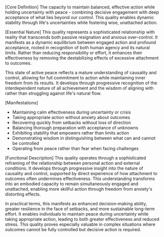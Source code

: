 [Core Definition]
The capacity to maintain balanced, effective action while holding uncertainty with peace - combining decisive engagement with deep acceptance of what lies beyond our control. This quality enables dynamic stability through life's uncertainties while fostering wise, unattached action.

[Essential Nature]
This quality represents a sophisticated relationship with reality that transcends both passive resignation and anxious over-control. It manifests as a dynamic equilibrium between engaged action and profound acceptance, rooted in recognition of both human agency and its natural limits. Rather than reducing responsibility or effort, it enhances their effectiveness by removing the destabilizing effects of excessive attachment to outcomes.

This state of active peace reflects a mature understanding of causality and control, allowing for full commitment to action while maintaining inner freedom from its results. It develops through progressive recognition of the interdependent nature of all achievement and the wisdom of aligning with rather than struggling against life's natural flow.

[Manifestations]
- Maintaining calm effectiveness during uncertainty or crisis
- Taking appropriate action without anxiety about outcomes
- Recovering quickly from setbacks without loss of direction
- Balancing thorough preparation with acceptance of unknowns
- Exhibiting stability that empowers rather than limits action
- Demonstrating wisdom in distinguishing between what can and cannot be controlled
- Operating from peace rather than fear when facing challenges

[Functional Description]
This quality operates through a sophisticated reframing of the relationship between personal action and external conditions. It develops through progressive insight into the nature of causality and control, supported by direct experience of how attachment to outcomes often undermines effectiveness. This understanding transforms into an embodied capacity to remain simultaneously engaged and unattached, enabling more skillful action through freedom from anxiety's distorting effects.

In practical terms, this manifests as enhanced decision-making ability, greater resilience in the face of setbacks, and more sustainable long-term effort. It enables individuals to maintain peace during uncertainty while taking appropriate action, leading to both greater effectiveness and reduced stress. This quality proves especially valuable in complex situations where outcomes cannot be fully controlled but decisive action is required.